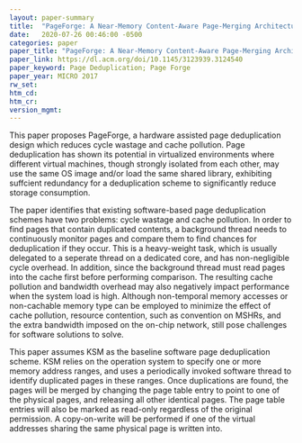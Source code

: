 ```yaml
---
layout: paper-summary
title:  "PageForge: A Near-Memory Content-Aware Page-Merging Architecture"
date:   2020-07-26 00:46:00 -0500
categories: paper
paper_title: "PageForge: A Near-Memory Content-Aware Page-Merging Architecture"
paper_link: https://dl.acm.org/doi/10.1145/3123939.3124540
paper_keyword: Page Deduplication; Page Forge
paper_year: MICRO 2017
rw_set:
htm_cd:
htm_cr:
version_mgmt:
---
```


This paper proposes PageForge, a hardware assisted page deduplication design which reduces cycle wastage and cache pollution.
Page deduplication has shown its potential in virtualized environments where different virtual machines, though strongly
isolated from each other, may use the same OS image and/or load the same shared library, exhibiting suffcient redundancy
for a deduplication scheme to significantly reduce storage consumption. 

The paper identifies that existing software-based page deduplication schemes have two problems: cycle wastage and cache
pollution. In order to find pages that contain duplicated contents, a background thread needs to continuously monitor 
pages and compare them to find chances for deduplication if they occur. This is a heavy-weight task, which is usually delegated
to a seperate thread on a dedicated core, and has non-negligible cycle overhead. 
In addition, since the background thread must read pages into the cache first before performing comparison. The resulting
cache pollution and bandwidth overhead may also negatively impact performance when the system load is high.
Although non-temporal memory accesses or non-cachable memory type can be employed to minimize the effect of cache
pollution, resource contention, such as convention on MSHRs, and the extra bandwidth imposed on the on-chip network,
still pose challenges for software solutions to solve.

This paper assumes KSM as the baseline software page deduplication scheme. KSM relies on the operation system to specify
one or more memory address ranges, and uses a periodically invoked software thread to identify duplicated pages in these
ranges. Once duplications are found, the pages will be merged by changing the page table entry to point to one of the 
physical pages, and releasing all other identical pages. The page table entries will also be marked as read-only regardless
of the original permission. A copy-on-write will be performed if one of the virtual addresses sharing the same physical
page is written into.
